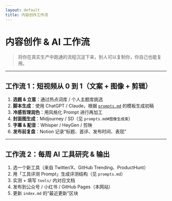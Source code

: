 ```yaml
---
layout: default
title: 内容创作工作流
---
```


# 内容创作 & AI 工作流

> 将你在真实生产中跑通的流程沉淀下来，别人可以复制你，你自己也能复用。

---

## 工作流 1：短视频从 0 到 1（文案 + 图像 + 剪辑）

1. **选题 & 立意**：通过热点词库 / 个人主题库挑选
2. **脚本生成**：使用 ChatGPT / Claude，根据 [`prompts.md`](prompts.md) 的模板生成初稿
3. **冷感哲理润色**：用风格化 Prompt 进行再加工
4. **封面图生成**：Midjourney / SD（见 `prompts.md#图像生成类`）
5. **字幕 & 配音**：Whisper / HeyGen / 剪映
6. **发布前复盘**：Notion 记录“标题、首评、发布时间、表现”

---

## 工作流 2：每周 AI 工具研究 & 输出

1. 选一个新工具（来自 Twitter/X、GitHub Trending、ProductHunt）
2. 用「工具评测 Prompt」生成评测结构（见 `prompts.md`）
3. 实测 + 填写 `tools/` 内对应文档
4. 发布到公众号 / 小红书 / GitHub Pages（本网站）
5. 更新 `index.md` 的“最近更新”区块
